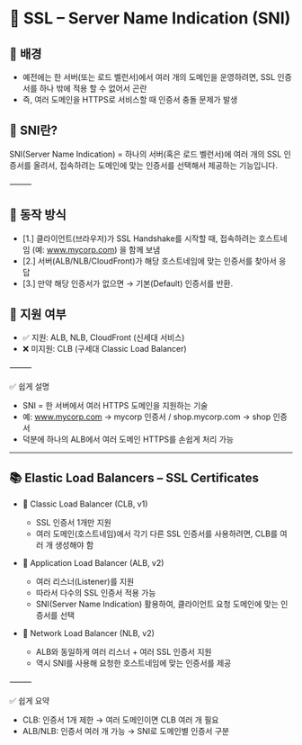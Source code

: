 # 🚀 SSL – Server Name Indication (SNI)

## 🔹 배경

- 예전에는 한 서버(또는 로드 벨런서)에서 여러 개의 도메인을 운영하려면, SSL 인증서를 하나 밖에 적용
  할 수 없어서 곤란
- 즉, 여러 도메인을 HTTPS로 서비스할 때 인증서 충돌 문제가 발생

## 🔹 SNI란?

SNI(Server Name Indication) = 하나의 서버(혹은 로드 벨런서)에 여러 개의 SSL 인증서를 올려서,
접속하려는 도메인에 맞는 인증서를 선택해서 제공하는 기능입니다.

⸻

## 🔹 동작 방식

- [1.] 클라이언트(브라우저)가 SSL Handshake를 시작할 때, 접속하려는 호스트네임
  (예: www.mycorp.com) 을 함께 보냄
- [2.] 서버(ALB/NLB/CloudFront)가 해당 호스트네임에 맞는 인증서를 찾아서 응답
- [3.] 만약 해당 인증서가 없으면 → 기본(Default) 인증서를 반환.

## 🔹 지원 여부

- ✅ 지원: ALB, NLB, CloudFront (신세대 서비스)
- ❌ 미지원: CLB (구세대 Classic Load Balancer)

⸻

✅ 쉽게 설명

- SNI = 한 서버에서 여러 HTTPS 도메인을 지원하는 기술
- 예: www.mycorp.com → mycorp 인증서 / shop.mycorp.com → shop 인증서
- 덕분에 하나의 ALB에서 여러 도메인 HTTPS를 손쉽게 처리 가능

---

## 📚 Elastic Load Balancers – SSL Certificates

- 🔹 Classic Load Balancer (CLB, v1)

  - SSL 인증서 1개만 지원
  - 여러 도메인(호스트네임)에서 각기 다른 SSL 인증서를 사용하려면, CLB를 여러 개 생성해야 함

- 🔹 Application Load Balancer (ALB, v2)

  - 여러 리스너(Listener)를 지원
  - 따라서 다수의 SSL 인증서 적용 가능
  - SNI(Server Name Indication) 활용하여, 클라이언트 요청 도메인에 맞는 인증서를 선택

- 🔹 Network Load Balancer (NLB, v2)
  - ALB와 동일하게 여러 리스너 + 여러 SSL 인증서 지원
  - 역시 SNI를 사용해 요청한 호스트네임에 맞는 인증서를 제공

⸻

✅ 쉽게 요약

- CLB: 인증서 1개 제한 → 여러 도메인이면 CLB 여러 개 필요
- ALB/NLB: 인증서 여러 개 가능 → SNI로 도메인별 인증서 구분
